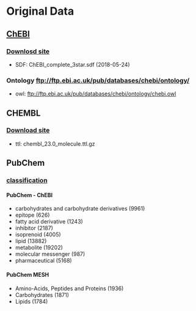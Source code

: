 # Original Data

## [ChEBI](https://www.ebi.ac.uk/chebi/downloadsForward.do)
### [Downlosd site](https://www.ebi.ac.uk/chebi/downloadsForward.do)
* SDF: ChEBI_complete_3star.sdf (2018-05-24)
### Ontology ftp://ftp.ebi.ac.uk/pub/databases/chebi/ontology/
* owl: ftp://ftp.ebi.ac.uk/pub/databases/chebi/ontology/chebi.owl

## CHEMBL
### [Download site](http://ftp.ebi.ac.uk/pub/databases/chembl/ChEMBL-RDF/23.0/)
* ttl: chembl_23.0_molecule.ttl.gz

## PubChem
### [classification](https://pubchem.ncbi.nlm.nih.gov/classification/#hid=1)
#### PubChem - ChEBI
* carbohydrates and carbohydrate derivatives (9961)
* epitope (626)
* fatty acid derivative (1243)
* inhibitor (2187)
* isoprenoid (4005)
* lipid (13882)
* metabolite (19202)
* molecular messenger (987)
* pharmaceutical (5168)
#### PubChem MESH
* Amino-Acids, Peptides and Proteins (1936)
* Carbohydrates (1871)
* Lipids (1784)
